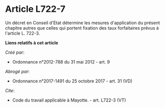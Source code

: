 # Article L722-7

Un décret en Conseil d'Etat détermine les mesures d'application du présent chapitre autres que celles qui portent fixation
des taux forfaitaires prévus à l'article L. 722-3.

**Liens relatifs à cet article**

_Créé par_:

  - Ordonnance n°2012-788 du 31 mai 2012 - art. 9

_Abrogé par_:

  - Ordonnance n°2017-1491 du 25 octobre 2017 - art. 31 (VD)

_Cite_:

  - Code du travail applicable à Mayotte. - art. L722-3 (VT)
